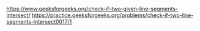 https://www.geeksforgeeks.org/check-if-two-given-line-segments-intersect/
https://practice.geeksforgeeks.org/problems/check-if-two-line-segments-intersect0017/1
